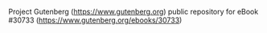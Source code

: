 Project Gutenberg (https://www.gutenberg.org) public repository for eBook #30733 (https://www.gutenberg.org/ebooks/30733)
